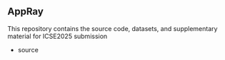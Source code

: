 ## AppRay

This repository contains the source code, datasets, and supplementary material for ICSE2025 submission

- source
